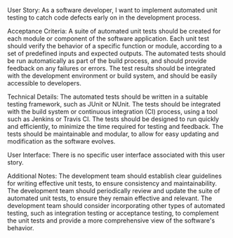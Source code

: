 User Story: As a software developer, I want to implement automated unit testing to catch code defects early on in the development process.

Acceptance Criteria:
A suite of automated unit tests should be created for each module or component of the software application.
Each unit test should verify the behavior of a specific function or module, according to a set of predefined inputs and expected outputs.
The automated tests should be run automatically as part of the build process, and should provide feedback on any failures or errors.
The test results should be integrated with the development environment or build system, and should be easily accessible to developers.

Technical Details:
The automated tests should be written in a suitable testing framework, such as JUnit or NUnit.
The tests should be integrated with the build system or continuous integration (CI) process, using a tool such as Jenkins or Travis CI.
The tests should be designed to run quickly and efficiently, to minimize the time required for testing and feedback.
The tests should be maintainable and modular, to allow for easy updating and modification as the software evolves.

User Interface:
There is no specific user interface associated with this user story.

Additional Notes:
The development team should establish clear guidelines for writing effective unit tests, to ensure consistency and maintainability.
The development team should periodically review and update the suite of automated unit tests, to ensure they remain effective and relevant.
The development team should consider incorporating other types of automated testing, such as integration testing or acceptance testing, to complement the unit tests and provide a more comprehensive view of the software's behavior.


